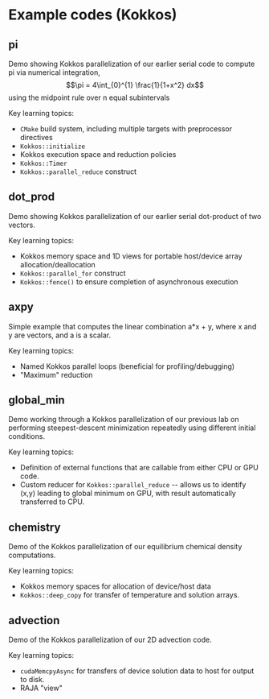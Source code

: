 # Example codes (Kokkos)

## pi

Demo showing Kokkos parallelization of our earlier serial code to compute pi via numerical integration,
$$\pi = 4\int_{0}^{1} \frac{1}{1+x^2} dx$$
using the midpoint rule over n equal subintervals

Key learning topics:

* `CMake` build system, including multiple targets with preprocessor directives
* `Kokkos::initialize`
* Kokkos execution space and reduction policies
* `Kokkos::Timer`
* `Kokkos::parallel_reduce` construct


## dot_prod

Demo showing Kokkos parallelization of our earlier serial dot-product of two vectors.

Key learning topics:

* Kokkos memory space and 1D views for portable host/device array allocation/deallocation
* `Kokkos::parallel_for` construct
* `Kokkos::fence()` to ensure completion of asynchronous execution


## axpy

Simple example that computes the linear combination a*x + y, where x and y are vectors, and a is a scalar.

Key learning topics:

* Named Kokkos parallel loops (beneficial for profiling/debugging)
* "Maximum" reduction


## global_min

Demo working through a Kokkos parallelization of our previous lab on performing steepest-descent minimization repeatedly using different initial conditions.

Key learning topics:

* Definition of external functions that are callable from either CPU or GPU code.
* Custom reducer for `Kokkos::parallel_reduce` -- allows us to identify (x,y) leading to global minimum on GPU, with result automatically transferred to CPU.


## chemistry

Demo of the Kokkos parallelization of our equilibrium chemical density computations.

Key learning topics:

* Kokkos memory spaces for allocation of device/host data
* `Kokkos::deep_copy` for transfer of temperature and solution arrays.


## advection

Demo of the Kokkos parallelization of our 2D advection code.

Key learning topics:

* `cudaMemcpyAsync` for transfers of device solution data to host for output to disk.
* RAJA "view"
